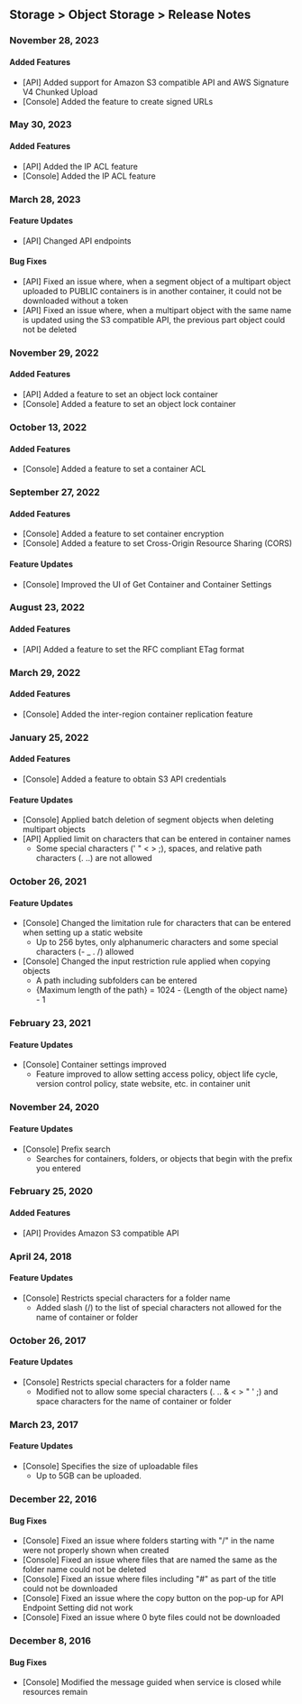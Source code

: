 ## Storage > Object Storage > Release Notes

### November 28, 2023
#### Added Features
* [API] Added support for Amazon S3 compatible API and AWS Signature V4 Chunked Upload
* [Console] Added the feature to create signed URLs

### May 30, 2023
#### Added Features
* [API] Added the IP ACL feature
* [Console] Added the IP ACL feature

### March 28, 2023
#### Feature Updates
* [API] Changed API endpoints

#### Bug Fixes
* [API] Fixed an issue where, when a segment object of a multipart object uploaded to PUBLIC containers is in another container, it could not be downloaded without a token
* [API] Fixed an issue where, when a multipart object with the same name is updated using the S3 compatible API, the previous part object could not be deleted 

### November 29, 2022
#### Added Features
* [API] Added a feature to set an object lock container
* [Console] Added a feature to set an object lock container

### October 13, 2022
#### Added Features
* [Console] Added a feature to set a container ACL 

### September 27, 2022
#### Added Features
* [Console] Added a feature to set container encryption
* [Console] Added a feature to set Cross-Origin Resource Sharing (CORS)

#### Feature Updates
* [Console] Improved the UI of Get Container and Container Settings

### August 23, 2022
#### Added Features
* [API] Added a feature to set the RFC compliant ETag format

### March 29, 2022
#### Added Features
* [Console] Added the inter-region container replication feature

### January 25, 2022
#### Added Features
* [Console] Added a feature to obtain S3 API credentials

#### Feature Updates
* [Console] Applied batch deletion of segment objects when deleting multipart objects
* [API] Applied limit on characters that can be entered in container names
    * Some special characters (' " < > ;), spaces, and relative path characters (. ..) are not allowed

### October 26, 2021

#### Feature Updates
* [Console] Changed the limitation rule for characters that can be entered when setting up a static website
    * Up to 256 bytes, only alphanumeric characters and some special characters (- _ . /) allowed
* [Console] Changed the input restriction rule applied when copying objects
    * A path including subfolders can be entered
    * {Maximum length of the path} = 1024 - {Length of the object name} - 1

### February 23, 2021

#### Feature Updates
* [Console] Container settings improved
    * Feature improved to allow setting access policy, object life cycle, version control policy, state website, etc. in container unit

### November 24, 2020

#### Feature Updates
* [Console] Prefix search
    * Searches for containers, folders, or objects that begin with the prefix you entered

### February 25, 2020

#### Added Features
* [API] Provides Amazon S3 compatible API

### April 24, 2018

#### Feature Updates
* [Console] Restricts special characters for a folder name
    * Added slash (/) to the list of special characters not allowed for the name of container or folder

### October 26, 2017

#### Feature Updates
* [Console] Restricts special characters for a folder name
    * Modified not to allow some special characters (. .. & < > " ' ;) and space characters for the name of container or folder

### March 23, 2017

#### Feature Updates

* [Console] Specifies the size of uploadable files
    * Up to 5GB can be uploaded.

### December 22, 2016

#### Bug Fixes
* [Console] Fixed an issue where folders starting with "/" in the name were not properly shown when created
* [Console] Fixed an issue where files that are named the same as the folder name could not be deleted
* [Console] Fixed an issue where files including "#" as part of the title could not be downloaded
* [Console] Fixed an issue where the copy button on the pop-up for API Endpoint Setting did not work
* [Console] Fixed an issue where 0 byte files could not be downloaded

### December 8, 2016

#### Bug Fixes
* [Console] Modified the message guided when service is closed while resources remain
